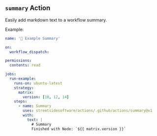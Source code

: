 ## `summary` Action

Easily add markdown text to a workflow summary.

Example:

<!--- @@inject: ../../workflows/example-summary.yaml --->

```yaml
name: '📗 Example Summary'

on:
  workflow_dispatch:

permissions:
  contents: read

jobs:
  run-example:
    runs-on: ubuntu-latest
    strategy:
      matrix:
        version: [10, 12, 14]
    steps:
      - name: Summary
        uses: streetsidesoftware/actions/.github/actions/summary@v1
        with:
          text: |
            # Summary
            Finished with Node: `${{ matrix.version }}`
```

<!--- @@inject-end: ../../workflows/example-summary.yaml --->
